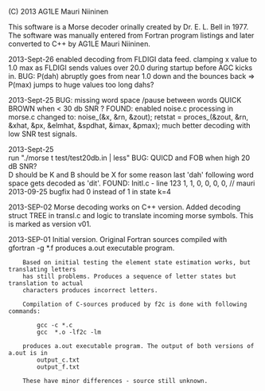 (C) 2013  AG1LE Mauri Niininen 

This software is a Morse decoder orinally created by Dr. E. L. Bell in 1977.  
The software was manually entered from Fortran program listings and later converted to C++
by AG1LE Mauri Niininen.  

2013-Sept-26 
	enabled decoding from FLDIGI data feed. clamping x value to 1.0 max as FLDIGI sends values over 20.0 during startup before AGC kicks in.
	BUG: P(dah) abruptly goes from near 1.0 down and the bounces back => P(max) jumps to huge values 
	too long dahs?  
	
2013-Sept-25 
	BUG: missing word space /pause between words QUICK BROWN  when < 30 db SNR ?
	FOUND: enabled  noise.c processing in morse.c 
	changed to: 
			noise_(&x, &rn, &zout);
			retstat = proces_(&zout, &rn, &xhat, &px, &elmhat, &spdhat, &imax, &pmax);
	much better decoding with low SNR test signals.

2013-Sept-25  
	run "./morse t test/test20db.in | less"
	BUG: QUICD  and FOB  when high 20 dB SNR?  
	D should be K  and  B should be X 
	for some reason last 'dah' following word space gets decoded as 'dit'.
	FOUND:  Initl.c - line 123    1, 1, 0, 0, 0, 0,   // mauri 2013-09-25 bugfix
	had 0 instead of 1 in state k=4 
	

2013-SEP-02	Morse decoding works on C++ version. Added decoding struct TREE in transl.c 
			and logic to translate incoming morse symbols. This is marked as version v01.


2013-SEP-01  	Initial version. Original Fortran sources compiled with  
			gfortran -g  *.f 
		produces a.out  executable program.  

		Based on initial testing the element state estimation works, but translating letters 
		has still problems. Produces a sequence of letter states but translation to actual 
		characters produces incorrect letters. 

 		Compilation of C-sources produced by f2c is done with following commands:

			gcc -c *.c 
			gcc  *.o -lf2c -lm

		produces a.out executable program. The output of both versions of a.out is in 
			output_c.txt
			output_f.txt 

		These have minor differences - source still unknown. 
